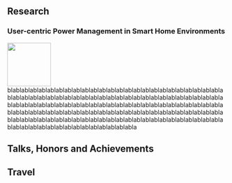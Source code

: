 
## Research

### User-centric Power Management in Smart Home Environments


<img src="https://reallysaurabh.github.io/assets/img/arch_iot.png" width="100">  blablablablablablablablablablablablablablablablablablablablablablablablablablablablablablablablablablablablablablablablablablablablablablablablablablablablablablablablablablablablablablablablablablablablablablablablablablablablablablablablablablablablablablablablablablablablablablablablablablablablablablablablablablablablablablablablablablablablablablablablablablablablablablablablablablablablablablablablablablablabla


## Talks, Honors and Achievements



## Travel

